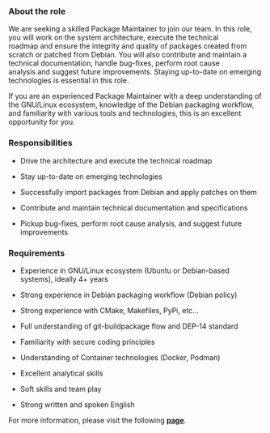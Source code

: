 ﻿### About the role

We are seeking a skilled Package Maintainer to join our team. In this role, you will work on the system architecture, execute the technical roadmap and ensure the integrity and quality of packages created from scratch or patched from Debian. You will also contribute and maintain a technical documentation, handle bug-fixes, perform root cause analysis and suggest future improvements. Staying up-to-date on emerging technologies is essential in this role.  

If you are an experienced Package Maintainer with a deep understanding of the GNU/Linux ecosystem, knowledge of the Debian packaging workflow, and familiarity with various tools and technologies, this is an excellent opportunity for you.  

### Responsibilities  

*   Drive the architecture and execute the technical roadmap  
    
*   Stay up-to-date on emerging technologies  
    
*   Successfully import packages from Debian and apply patches on them  
    
*   Contribute and maintain technical documentation and specifications  
    
*   Pickup bug-fixes, perform root cause analysis, and suggest future improvements  
    

### Requirements

*   Experience in GNU/Linux ecosystem (Ubuntu or Debian-based systems), ideally 4+ years
*   Strong experience in Debian packaging workflow (Debian policy)
*   Strong experience with CMake, Makefiles, PyPi, etc...  
    
*   Full understanding of git-buildpackage flow and DEP-14 standard  
    
*   Familiarity with secure coding principles  
    
*   Understanding of Container technologies (Docker, Podman)  
    
*   Excellent analytical skills  
    
*   Soft skills and team play  
    
*   Strong written and spoken English

For more information, please visit the following **[page](https://apply.workable.com/hack-the-box-ltd/j/62B1DF8F20/)**.